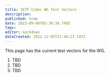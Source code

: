 ```yaml
---
title: IETF Codec WG Test Vectors
description: 
published: true
date: 2023-09-08T05:39:34.749Z
tags: 
editor: markdown
dateCreated: 2022-12-05T21:48:23.107Z
---
```


This page has the current test vectors for the WG.

1. TBD
2. TBD
3. TBD





